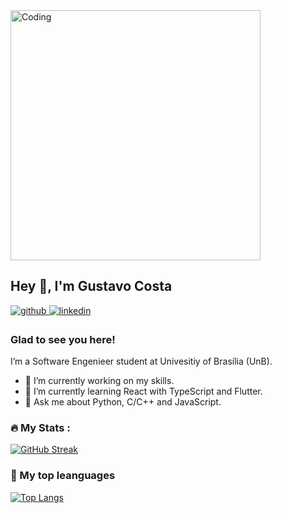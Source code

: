 <img alt="Coding" width="400" src="https://media3.giphy.com/media/qgQUggAC3Pfv687qPC/giphy.gif">


## Hey 👋, I'm Gustavo Costa  

<a href="https://github.com/cwtshh" target="_blank">
<img src=https://img.shields.io/badge/github-%2324292e.svg?&style=for-the-badge&logo=github&logoColor=white alt=github style="margin-bottom: 5px;" />
</a>
<a href="https://linkedin.com/in/gustavo-costa-de-jesus-b418991ba" target="_blank">
<img src=https://img.shields.io/badge/linkedin-%231E77B5.svg?&style=for-the-badge&logo=linkedin&logoColor=white alt=linkedin style="margin-bottom: 5px;" />
</a>  

### Glad to see you here!  
I’m a Software Engenieer student at Univesitiy of Brasília (UnB).

- 🔭 I’m currently working on my skills.
- 🌱 I’m currently learning React with TypeScript and Flutter.
- 💬 Ask me about Python, C/C++ and JavaScript.


### :fire: My Stats :

[![GitHub Streak](http://github-readme-streak-stats.herokuapp.com?user=cwtshh&theme=radical&background=000000)](https://git.io/streak-stats)


### 👯 My top leanguages

[![Top Langs](https://github-readme-stats.vercel.app/api/top-langs/?username=cwtshh&layout=donut-vertical&hide=html&hide,CMake,css&theme=radical)](https://github.com/anuraghazra/github-readme-stats)


<!--
**cwtshh/cwtshh** is a ✨ _special_ ✨ repository because its `README.md` (this file) appears on your GitHub profile.

Here are some ideas to get you started:

- 🔭 I’m currently working on ...
- 🌱 I’m currently learning ...
- 👯 I’m looking to collaborate on ...
- 🤔 I’m looking for help with ...
- 💬 Ask me about ...
- 📫 How to reach me: ...
- 😄 Pronouns: ...
- ⚡ Fun fact: ...
-->

